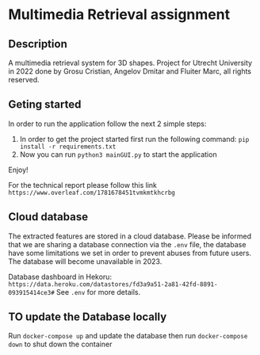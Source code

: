 <!--
 Copyright 2022 Cristian Grosu
 
 Licensed under the Apache License, Version 2.0 (the "License");
 you may not use this file except in compliance with the License.
 You may obtain a copy of the License at
 
     http://www.apache.org/licenses/LICENSE-2.0
 
 Unless required by applicable law or agreed to in writing, software
 distributed under the License is distributed on an "AS IS" BASIS,
 WITHOUT WARRANTIES OR CONDITIONS OF ANY KIND, either express or implied.
 See the License for the specific language governing permissions and
 limitations under the License.
-->

# Multimedia Retrieval assignment

## Description

A multimedia retrieval system for 3D shapes. Project for Utrecht University in 2022 done by Grosu Cristian, Angelov Dmitar and Fluiter Marc, all rights reserved.

## Geting started

In order to run the application follow the next 2 simple steps:

1) In order to get the project started first run the following command: `pip install -r requirements.txt`
2) Now you can run `python3 mainGUI.py` to start the application

Enjoy!

For the technical report please follow this link `https://www.overleaf.com/1781678451tvmkmtkhcrbg`

## Cloud database

The extracted features are stored in a cloud database. Please be informed that we are sharing a database connection via the
`.env` file, the database have some limitations we set in order to prevent abuses from future users. The database will become unavailable in 2023.

Database dashboard in Hekoru: `https://data.heroku.com/datastores/fd3a9a51-2a81-42fd-8891-093915414ce3#`
See `.env` for more details.

## TO update the Database locally

Run `docker-compose up` and update the database then run `docker-compose down` to shut down the container
